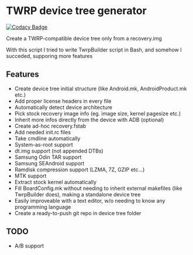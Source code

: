 # TWRP device tree generator

[![Codacy Badge](https://api.codacy.com/project/badge/Grade/69d10f044ce34de2bf7ae6ee7fe0595e)](https://app.codacy.com/manual/SebaUbuntu/TWRP-device-tree-generator?utm_source=github.com&utm_medium=referral&utm_content=SebaUbuntu/TWRP-device-tree-generator&utm_campaign=Badge_Grade_Dashboard)

Create a TWRP-compatible device tree only from a recovery.img

With this script I tried to write TwrpBuilder script in Bash, and somehow I succeded, supporing more features

## Features

- Create device tree initial structure (like Android.mk, AndroidProduct.mk etc.)
- Add proper license headers in every file
- Automatically detect device architecture
- Pick stock recovery image info (eg. image size, kernel pagesize etc.)
- Inherit more infos directly from the device with ADB (optional)
- Create ad-hoc recovery.fstab
- Add needed init.rc files
- Take cmdline automatically
- System-as-root support
- dt.img support (not appended DTBs)
- Samsung Odin TAR support
- Samsung SEAndroid support
- Ramdisk compression support (LZMA, 7Z, GZIP etc...)
- MTK support
- Extract stock kernel automatically
- Fill BoardConfig.mk without needing to inherit external makefiles (like TwrpBuilder does), making a standalone device tree
- Easily improveable with a text editor, w/o needing to know any programming language
- Create a ready-to-push git repo in device tree folder

## TODO

- A/B support
